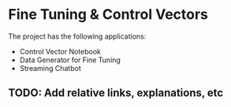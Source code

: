 # Fine Tuning & Control Vectors

The project has the following applications:

- Control Vector Notebook
- Data Generator for Fine Tuning
- Streaming Chatbot

## TODO: Add relative links, explanations, etc
